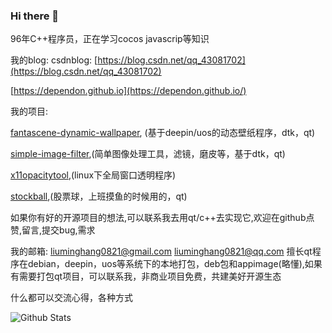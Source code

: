 ### Hi there 👋

<!--
**dependon/dependon** is a ✨ _special_ ✨ repository because its `README.md` (this file) appears on your GitHub profile.

Here are some ideas to get you started:

- 🔭 I’m currently working on ...
- 🌱 I’m currently learning ...
- 👯 I’m looking to collaborate on ...
- 🤔 I’m looking for help with ...
- 💬 Ask me about ...
- 📫 How to reach me: ...
- 😄 Pronouns: ...
- ⚡ Fun fact: ...
-->
96年C++程序员，正在学习cocos javascrip等知识



我的blog:
csdnblog: [https://blog.csdn.net/qq_43081702](https://blog.csdn.net/qq_43081702)

[https://dependon.github.io](https://dependon.github.io/) 

我的项目:

[fantascene-dynamic-wallpaper](https://github.com/dependon/fantascene-dynamic-wallpaper), (基于deepin/uos的动态壁纸程序，dtk，qt)

[simple-image-filter](https://github.com/dependon/simple-image-filter),(简单图像处理工具，滤镜，磨皮等，基于dtk，qt)

[x11opacitytool](https://github.com/dependon/x11opacitytool),(linux下全局窗口透明程序)

[stockball](https://github.com/dependon/stockball),(股票球，上班摸鱼的时候用的，qt)

如果你有好的开源项目的想法,可以联系我去用qt/c++去实现它,欢迎在github点赞,留言,提交bug,需求


我的邮箱:
liuminghang0821@gmail.com
liuminghang0821@qq.com
擅长qt程序在debian，deepin，uos等系统下的本地打包，deb包和appimage(略懂),如果有需要打包qt项目，可以联系我，非商业项目免费，共建美好开源生态

什么都可以交流心得，各种方式

![Github Stats](https://github-readme-stats.vercel.app/api?username=dependon&show_icons=true&count_private=true)

